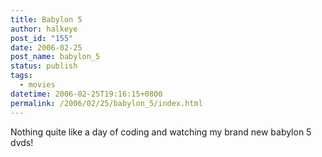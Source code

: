 ```yaml
---
title: Babylon 5
author: halkeye
post_id: "155"
date: 2006-02-25
post_name: babylon_5
status: publish
tags:
  - movies
datetime: 2006-02-25T19:16:15+0800
permalink: /2006/02/25/babylon_5/index.html
---
```


Nothing quite like a day of coding and watching my brand new babylon 5 dvds!